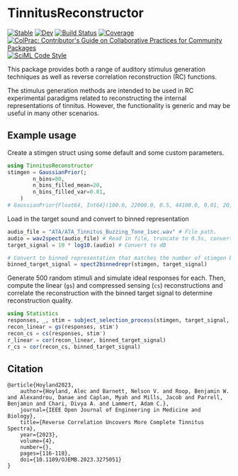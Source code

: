 # TinnitusReconstructor

[![Stable](https://img.shields.io/badge/docs-stable-blue.svg)](https://the-lammert-lab.github.io/TinnitusReconstructor.jl/stable/)
[![Dev](https://img.shields.io/badge/docs-dev-blue.svg)](https://the-lammert-lab.github.io/TinnitusReconstructor.jl/dev/)
[![Build Status](https://github.com/The-Lammert-Lab/TinnitusReconstructor.jl/actions/workflows/CI.yml/badge.svg?branch=main)](https://github.com/The-Lammert-Lab/TinnitusReconstructor.jl/actions/workflows/CI.yml?query=branch%3Amain)
[![Coverage](https://codecov.io/gh/The-Lammert-Lab/TinnitusReconstructor.jl/branch/main/graph/badge.svg)](https://codecov.io/gh/The-Lammert-Lab/TinnitusReconstructor.jl)
[![ColPrac: Contributor's Guide on Collaborative Practices for Community Packages](https://img.shields.io/badge/ColPrac-Contributor's%20Guide-blueviolet)](https://github.com/SciML/ColPrac)
[![SciML Code Style](https://img.shields.io/static/v1?label=code%20style&message=SciML&color=9558b2&labelColor=389826)](https://github.com/SciML/SciMLStyle)

This package provides both a range of auditory stimulus generation techniques as well as 
reverse correlation reconstruction (RC) functions. 


The stimulus generation methods are intended to be used in RC experimental paradigms 
related to reconstructing the internal representations of tinnitus. 
However, the functionality is generic and may be useful in many other scenarios.

## Example usage
Create a stimgen struct using some default and some custom parameters.
```julia
using TinnitusReconstructor
stimgen = GaussianPrior(; 
        n_bins=80,
        n_bins_filled_mean=20,
        n_bins_filled_var=0.01,
    )
# GaussianPrior{Float64, Int64}(100.0, 22000.0, 0.5, 44100.0, 0.01, 20, 80)
```

Load in the target sound and convert to binned representation
```julia
audio_file = "ATA/ATA_Tinnitus_Buzzing_Tone_1sec.wav" # File path.
audio = wav2spect(audio_file) # Read in file, truncate to 0.5s, convert to spectrum.
target_signal = 10 * log10.(audio) # Convert to dB

# Convert to binned representation that matches the number of stimgen bins
binned_target_signal = spect2binnedrepr(stimgen, target_signal) 
```

Generate 500 random stimuli and simulate ideal responses for each.
Then, compute the linear (`gs`) and compressed sensing (`cs`) reconstructions
and correlate the reconstruction with the binned target signal to determine reconstruction quality.
```julia
using Statistics
responses, _, stim = subject_selection_process(stimgen, target_signal, 500)
recon_linear = gs(responses, stim')
recon_cs = cs(responses, stim')
r_linear = cor(recon_linear, binned_target_signal)
r_cs = cor(recon_cs, binned_target_signal)
```

## Citation
```
@article{Hoyland2023,
	author={Hoyland, Alec and Barnett, Nelson V. and Roop, Benjamin W. and Alexandrou, Danae and Caplan, Myah and Mills, Jacob and Parrell, Benjamin and Chari, Divya A. and Lammert, Adam C.},
	journal={IEEE Open Journal of Engineering in Medicine and Biology}, 
	title={Reverse Correlation Uncovers More Complete Tinnitus Spectra}, 
	year={2023},
	volume={4},
	number={},
	pages={116-118},
	doi={10.1109/OJEMB.2023.3275051}
}
```
